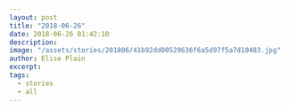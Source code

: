```yaml
---
layout: post
title: "2018-06-26"
date: 2018-06-26 01:42:10
description: 
image: "/assets/stories/201806/41b92dd00529636f6a5d97f5a7d10483.jpg"
author: Elise Plain
excerpt: 
tags: 
  - stories
  - all
---
```



<p></p>
